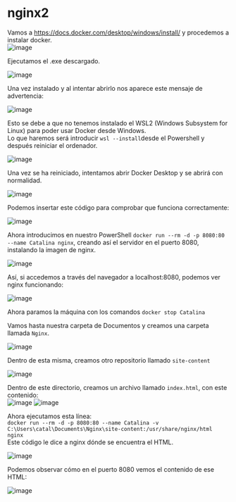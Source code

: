 # nginx2

Vamos a https://docs.docker.com/desktop/windows/install/ y procedemos a instalar docker.  
![image](https://user-images.githubusercontent.com/91744454/168906903-664834dd-ba63-4277-ad73-a4a29938d943.png)  

Ejecutamos el .exe descargado.  

![image](https://user-images.githubusercontent.com/91744454/168906956-ba27713a-220a-4f0b-b6c6-92ed285f5298.png)
  
Una vez instalado y al intentar abrirlo nos aparece este mensaje de advertencia:  

![image](https://user-images.githubusercontent.com/91744454/168907045-2d4d9485-055b-4e68-b81f-1019cc9f67c7.png)  

Esto se debe a que no tenemos instalado el WSL2 (Windows Subsystem for Linux) para poder usar Docker desde Windows.  
Lo que haremos será introducir `wsl --install`desde el Powershell y después reiniciar el ordenador.  

![image](https://user-images.githubusercontent.com/91744454/168907445-95536c18-fc89-4aff-9dbb-7db62752acc7.png)  

Una vez se ha reiniciado, intentamos abrir Docker Desktop y se abrirá con normalidad.  

![image](https://user-images.githubusercontent.com/91744454/168907540-0c71bb1d-1faa-4b3b-9402-c1f1381c65f8.png)  
 
Podemos insertar este código para comprobar que funciona correctamente:  

![image](https://user-images.githubusercontent.com/91744454/168907566-bd026ae3-fe72-4744-8cbf-a2a7b4321975.png)  

Ahora introducimos en nuestro PowerShell `docker run --rm -d -p 8080:80 --name Catalina nginx`, creando así el servidor en el puerto 8080,  
instalando la imagen de nginx.

![image](https://user-images.githubusercontent.com/91744454/168907939-a46b92c5-4fbc-4218-92e5-d44c5a24967a.png)  

Así, si accedemos a través del navegador a localhost:8080, podemos ver nginx funcionando:  

![image](https://user-images.githubusercontent.com/91744454/168908602-4c1ce842-7328-4af6-82a3-71df31ea2748.png)  

Ahora paramos la máquina con los comandos `docker stop Catalina`  

Vamos hasta nuestra carpeta de Documentos y creamos una carpeta llamada `Nginx`.   

![image](https://user-images.githubusercontent.com/91744454/168908775-af92edab-f063-4b8c-aec5-91f6f9b7a929.png)  

Dentro de esta misma, creamos otro repositorio llamado `site-content`

![image](https://user-images.githubusercontent.com/91744454/168909146-de73464a-0878-48cc-97fd-6fcdebb349fa.png)  

Dentro de este directorio, creamos un archivo llamado `index.html`, con este contenido:  
![image](https://user-images.githubusercontent.com/91744454/168909322-c363bcfb-6b37-41d1-ad63-94bad8b22ac5.png)
![image](https://user-images.githubusercontent.com/91744454/168909279-27226163-4c66-49bb-92f4-f8560fca03a0.png)  

Ahora ejecutamos esta línea:  
`docker run --rm -d -p 8080:80 --name Catalina -v C:\Users\catal\Documents\Nginx\site-content:/usr/share/nginx/html nginx`  
Este código le dice a nginx dónde se encuentra el HTML.

![image](https://user-images.githubusercontent.com/91744454/168909450-3d8d059c-fd29-45fe-98e1-8ea0c94e9d50.png)  

Podemos observar cómo en el puerto 8080 vemos el contenido de ese HTML:  

![image](https://user-images.githubusercontent.com/91744454/168909510-2a2c989c-c1b8-4cdc-a13d-63c64037d625.png)







